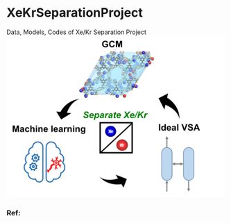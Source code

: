 # XeKrSeparationProject
Data, Models, Codes of Xe/Kr Separation Project
![Xe/Kr Separation Project ideas](/Figures/Overview.jpg "workflow")

### Ref:
